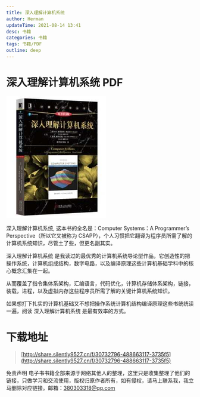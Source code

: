 ```yaml
---
title: 深入理解计算机系统
author: Herman
updateTime: 2021-08-14 13:41
desc: 书籍
categories: 书籍
tags: 书籍/PDF
outline: deep
---
```


# 深入理解计算机系统 PDF 

![](https://raw.githubusercontent.com/silently9527/images/main/008i3skNgy1gu762m8v1pj607g092t8r02.jpg)

深入理解计算机系统, 这本书的全名是：Computer Systems：A Programmer’s Perspective（所以它又被称为 CSAPP），个人习惯把它翻译为程序员所需了解的计算机系统知识，尽管土了些，但更名副其实。

深入理解计算机系统 是我读过的最优秀的计算机系统导论型作品，它创造性的把操作系统，计算机组成结构，数字电路，以及编译原理这些计算机基础学科中的核心概念汇集在一起。

从而覆盖了指令集体系架构，汇编语言，代码优化，计算机存储体系架构，链接，装载，进程，以及虚拟内存这些程序员所需了解的关键计算机系统知识。

如果想打下扎实的计算机基础又不想把操作系统计算机结构编译原理这些书统统读一遍，阅读 深入理解计算机系统 是最有效率的方式。


# 下载地址
> [http://share.silently9527.cn/f/30732796-488663117-3735f5](http://share.silently9527.cn/f/30732796-488663117-3735f5)

免责声明
电子书书籍全部来源于网络其他人的整理，这里只是收集整理了他们的链接，只做学习和交流使用，版权归原作者所有，如有侵权，请马上联系我，我立马删除对应链接。邮箱：380303318@qq.com

